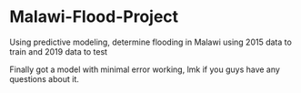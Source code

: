 # Malawi-Flood-Project
Using predictive modeling, determine flooding in Malawi using 2015 data to train and 2019 data to test

Finally got a model with minimal error working, lmk if you guys have any questions about it.

